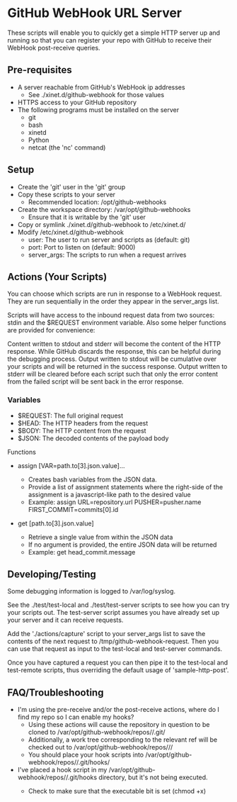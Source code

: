 # GitHub WebHook URL Server

These scripts will enable you to quickly get a simple HTTP server up and running so that you can register your repo with GitHub to receive their WebHook post-receive queries.

## Pre-requisites

* A server reachable from GitHub's WebHook ip addresses
    * See ./xinet.d/github-webhook for those values
* HTTPS access to your GitHub repository
* The following programs must be installed on the server
    * git
    * bash
    * xinetd
    * Python
    * netcat (the 'nc' command)

## Setup

* Create the 'git' user in the 'git' group
* Copy these scripts to your server
    * Recommended location: /opt/github-webhooks
* Create the workspace directory: /var/opt/github-webhooks
    * Ensure that it is writable by the 'git' user
* Copy or symlink ./xinet.d/github-webhook to /etc/xinet.d/
* Modify /etc/xinet.d/github-webhook
    * user: The user to run server and scripts as (default: git)
    * port: Port to listen on (default: 9000)
    * server_args: The scripts to run when a request arrives

## Actions (Your Scripts)

You can choose which scripts are run in response to a WebHook request. They are run sequentially in the order they appear in the server_args list.

Scripts will have access to the inbound request data from two sources: stdin and the $REQUEST environment variable. Also some helper functions are provided for convenience:

Content written to stdout and stderr will become the content of the HTTP response. While GitHub discards the response, this can be helpful during the debugging process. Output written to stdout will be cumulative over your scripts and will be returned in the success response. Output written to stderr will be cleared before each script such that only the error content from the failed script will be sent back in the error response. 

### Variables

* $REQUEST: The full original request
* $HEAD: The HTTP headers from the request
* $BODY: The HTTP content from the request
* $JSON: The decoded contents of the payload body

Functions

* assign [VAR=path.to[3].json.value]...
    * Creates bash variables from the JSON data.
    * Provide a list of assignment statements where the right-side of the assignment is a javascript-like path to the desired value
    * Example: assign URL=repository.url PUSHER=pusher.name FIRST_COMMIT=commits[0].id
    
* get [path.to[3].json.value]
    * Retrieve a single value from within the JSON data
    * If no argument is provided, the entire JSON data will be returned
    * Example: get head_commit.message

## Developing/Testing

Some debugging information is logged to /var/log/syslog.

See the ./test/test-local and ./test/test-server scripts to see how you can try your scripts out. The test-server script assumes you have already set up your server and it can receive requests.

Add the './actions/capture' script to your server_args list to save the contents of the next request to /tmp/github-webhook-request. Then you can use that request as input to the test-local and test-server commands.

Once you have captured a request you can then pipe it to the test-local and test-remote scripts, thus overriding the default usage of 'sample-http-post'.

## FAQ/Troubleshooting

* I'm using the pre-receive and/or the post-receive actions, where do I find my repo so I can enable my hooks?
    * Using these actions will cause the repository in question to be cloned to /var/opt/github-webhook/repos/<owner>/<repository>.git/
    * Additionally, a work tree corresponding to the relevant ref will be checked out to /var/opt/github-webhook/repos/<owner>/<repository>/
    * You should place your hook scripts into /var/opt/github-webhook/repos/<owner>/<repository>.git/hooks/
* I've placed a hook script in my /var/opt/github-webhook/repos/<owner>/<repository>.git/hooks directory, but it's not being executed.
    * Check to make sure that the executable bit is set (chmod +x)
